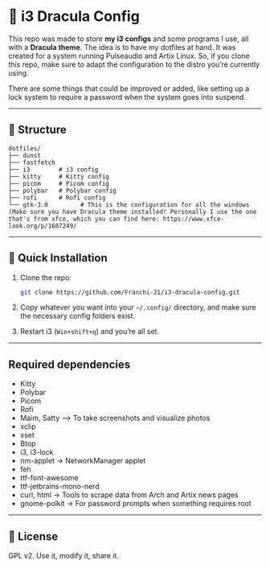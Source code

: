 # 🐧 i3 Dracula Config

This repo was made to store **my i3 configs** and some programs I use, all with a **Dracula theme**. The idea is to have my dotfiles at hand. It was created for a system running Pulseaudio and Artix Linux. So, if you clone this repo, make sure to adapt the configuration to the distro you’re currently using.

There are some things that could be improved or added, like setting up a lock system to require a password when the system goes into suspend.

---

## 📂 Structure

```
dotfiles/
├── dunst
├── fastfetch
├── i3        # i3 config
├── kitty     # Kitty config
├── picom     # Picom config
├── polybar   # Polybar config
├── rofi      # Rofi config
└── gtk-3.0         # This is the configuration for all the windows (Make sure you have Dracula theme installed! Personally I use the one that's from xfce, which you can find here: https://www.xfce-look.org/p/1687249/
```

---

## 🚀 Quick Installation

1. Clone the repo:
   ```bash
   git clone https://github.com/Franchi-21/i3-dracula-config.git
   ```

2. Copy whatever you want into your `~/.config/` directory, and make sure the necessary config folders exist.

3. Restart i3 (`Win+shift+q`) and you’re all set.

---

## Required dependencies
- Kitty
- Polybar
- Picom
- Rofi
- Maim, Satty --> To take screenshots and visualize photos
- xclip
- xset
- Btop
- i3, i3-lock
- nm-applet → NetworkManager applet  
- feh
- ttf-font-awesome
- ttf-jetbrains-mono-nerd
- curl, html → Tools to scrape data from Arch and Artix news pages
- gnome-polkit → For password prompts when something requires root

---

## 📜 License

GPL v2. Use it, modify it, share it.  
